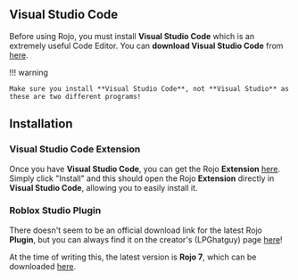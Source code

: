 ## Visual Studio Code

Before using Rojo, you must install **Visual Studio Code** which is an extremely useful Code Editor. You can **download Visual Studio Code** from [here](https://code.visualstudio.com/download).

!!! warning

    Make sure you install **Visual Studio Code**, not **Visual Studio** as these are two different programs!

## Installation

### Visual Studio Code Extension

Once you have **Visual Studio Code**, you can get the Rojo **Extension** [here](https://marketplace.visualstudio.com/items?itemName=evaera.vscode-rojo). Simply click "Install" and this should open the Rojo **Extension** directly in **Visual Studio Code**, allowing you to easily install it.

### Roblox Studio Plugin

There doesn't seem to be an official download link for the latest Rojo **Plugin**, but you can always find it on the creator's (LPGhatguy) page [here](https://www.roblox.com/users/576473/inventory/#!/plugins)!

At the time of writing this, the latest version is **Rojo 7**, which can be downloaded [here](https://www.roblox.com/library/6415005344/Rojo-7).